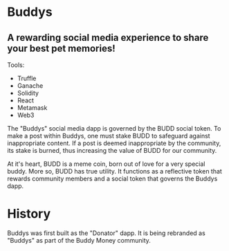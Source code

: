 # Buddys
## A rewarding social media experience to share your best pet memories!

Tools:

- Truffle
- Ganache
- Solidity
- React
- Metamask
- Web3

The "Buddys" social media dapp is governed by the BUDD social token. To make a post within Buddys, one must stake BUDD to safeguard against inappropriate content. If a post is deemed inappropriate by the community, its stake is burned, thus increasing the value of BUDD for our community.

At it's heart, BUDD is a meme coin, born out of love for a very special buddy. More so, BUDD has true utility. It functions as a reflective token that rewards community members and a social token that governs the Buddys dapp.

# History

Buddys was first built as the "Donator" dapp. It is being rebranded as "Buddys" as part of the Buddy Money community.

